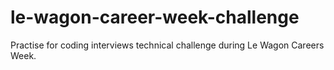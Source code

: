 # le-wagon-career-week-challenge
Practise for coding interviews technical challenge during Le Wagon Careers Week.
